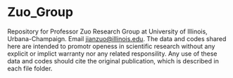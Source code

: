 # Zuo_Group
Repository for Professor Zuo Research Group at University of Illinois, Urbana-Champaign. Email jianzuo@illinois.edu.
The data and codes shared here are intended to promotr openess in scientific research without any explicit or implict warranty nor any related responsility. Any use of these data and codes should cite the original publication, which is described in each file folder.
